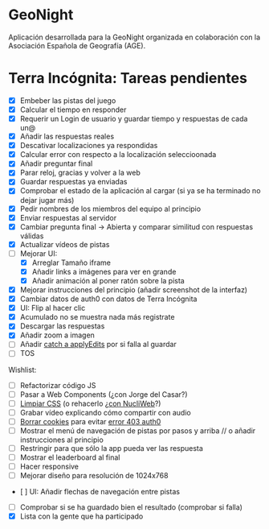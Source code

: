 # GeoNight

Aplicación desarrollada para la GeoNight organizada en colaboración con la Asociación Española de Geografía (AGE).

# Terra Incógnita: Tareas pendientes

- [x] Embeber las pistas del juego
- [x] Calcular el tiempo en responder
- [x] Requerir un Login de usuario y guardar tiempo y respuestas de cada un@
- [x] Añadir las respuestas reales
- [x] Descativar localizaciones ya respondidas
- [x] Calcular error con respecto a la localización seleccioonada
- [x] Añadir preguntar final
- [x] Parar reloj, gracias y volver a la web
- [x] Guardar respuestas ya enviadas
- [x] Comprobar el estado de la aplicación al cargar (si ya se ha terminado no dejar jugar más)
- [x] Pedir nombres de los miembros del equipo al principio
- [x] Enviar respuestas al servidor
- [x] Cambiar pregunta final -> Abierta y comparar similitud con respuestas válidas
- [x] Actualizar vídeos de pistas
- [ ] Mejorar UI:
  - [x] Arreglar Tamaño iframe
  - [x] Añadir links a imágenes para ver en grande
  - [x] Añadir animación al poner ratón sobre la pista
- [x] Mejorar instrucciones del principio (añadir screenshot de la interfaz)
- [x] Cambiar datos de auth0 con datos de Terra Incógnita
- [x] UI: Flip al hacer clic
- [x] Acumulado no se muestra nada más registrate
- [x] Descargar las respuestas
- [x] Añadir zoom a imagen
- [ ] Añadir [catch a applyEdits](https://developers.arcgis.com/javascript/latest/sample-code/editing-applyedits/) por si falla al guardar
- [ ] TOS

Wishlist:

- [ ] Refactorizar código JS
- [ ] Pasar a Web Components (¿con Jorge del Casar?)
- [ ] [Limpiar CSS](https://www.keycdn.com/blog/remove-unused-css) (o rehacerlo ¿[con NucliWeb](https://twitter.com/nucliweb)?)
- [ ] Grabar vídeo explicando cómo compartir con audio
- [ ] [Borrar cookies](https://developer.mozilla.org/en-US/docs/Mozilla/Add-ons/WebExtensions/API/cookies/remove) para evitar [error 403 auth0](https://youtu.be/U_KdvBMzsTk)
- [ ] Mostrar el menú de navegación de pistas por pasos y arriba // o añadir instrucciones al principio
- [ ] Restringir para que sólo la app pueda ver las respuesta
- [ ] Mostrar el leaderboard al final
- [ ] Hacer responsive
- [ ] Mejorar diseño para resolución de 1024x768
- [ ] UI: Añadir flechas de navegación entre pistas
- [ ] Comprobar si se ha guardado bien el resultado (comprobar si falla)
- [x] Lista con la gente que ha participado
